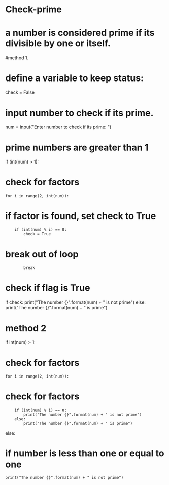 # Check-prime
# a number is considered prime if its divisible by one or itself.

#method 1.
# define a variable to keep status:
check = False

# input number to check if its prime.
num = input("Enter number to check if its prime: ")

# prime numbers are greater than 1

if (int(num) > 1):
# check for factors
    for i in range(2, int(num)):
# if factor is found, set check to True
        if (int(num) % i) == 0:
            check = True
# break out of loop
            break

# check if flag is True
if check:
    print("The number {}".format(num) + " is not prime")
else:
    print("The number {}".format(num) + " is prime")


# method 2

if int(num) > 1:
#  check for factors
    for i in range(2, int(num)):
# check for factors
        if (int(num) % i) == 0:
            print("The number {}".format(num) + " is not prime")
        else:
            print("The number {}".format(num) + " is prime")
else:
# if number is less than one or equal to one
    print("The number {}".format(num) + " is not prime")

